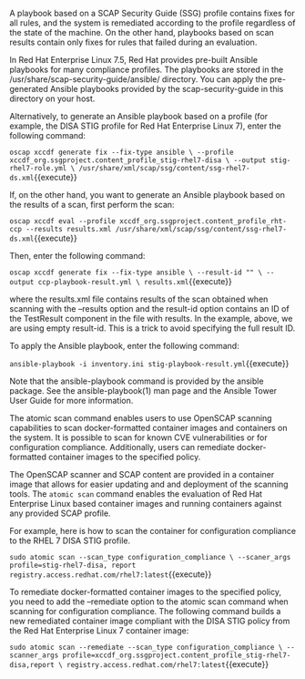 A playbook based on a SCAP Security Guide (SSG) profile contains fixes for all rules, and the system is remediated according to the profile regardless of the state of the machine. On the other hand, playbooks based on scan results contain only fixes for rules that failed during an evaluation.

In Red Hat Enterprise Linux 7.5, Red Hat provides pre-built Ansible playbooks for many compliance profiles. The playbooks are stored in the /usr/share/scap-security-guide/ansible/ directory. You can apply the pre-generated Ansible playbooks provided by the scap-security-guide in this directory on your host.

Alternatively, to generate an Ansible playbook based on a profile (for example, the DISA STIG profile for Red Hat Enterprise Linux 7), enter the following command:

`oscap xccdf generate fix --fix-type ansible \
--profile xccdf_org.ssgproject.content_profile_stig-rhel7-disa \
--output stig-rhel7-role.yml \
/usr/share/xml/scap/ssg/content/ssg-rhel7-ds.xml`{{execute}}

If, on the other hand, you want to generate an Ansible playbook based on the results of a scan, first perform the scan:

`oscap xccdf eval --profile xccdf_org.ssgproject.content_profile_rht-ccp --results results.xml /usr/share/xml/scap/ssg/content/ssg-rhel7-ds.xml`{{execute}}

Then, enter the following command:

`oscap xccdf generate fix --fix-type ansible \
--result-id "" \
--output ccp-playbook-result.yml \
results.xml`{{execute}}

where the results.xml file contains results of the scan obtained when scanning with the –results option and the result-id option contains an ID of the TestResult component in the file with results. In the example, above, we are using empty result-id. This is a trick to avoid specifying the full result ID.

To apply the Ansible playbook, enter the following command:

`ansible-playbook -i inventory.ini stig-playbook-result.yml`{{execute}}

Note that the ansible-playbook command is provided by the ansible package. See the ansible-playbook(1) man page and the Ansible Tower User Guide for more information.

The atomic scan command enables users to use OpenSCAP scanning capabilities to scan docker-formatted container images and containers on the system. It is possible to scan for known CVE vulnerabilities or for configuration compliance. Additionally, users can remediate docker-formatted container images to the specified policy.

The OpenSCAP scanner and SCAP content are provided in a container image that allows for easier updating and and deployment of the scanning tools.  The `atomic scan` command enables the evaluation of Red Hat Enterprise Linux based container images and running containers against any provided SCAP profile.

For example, here is how to scan the container for configuration compliance to the RHEL 7 DISA STIG profile.

`sudo atomic scan --scan_type configuration_compliance \
 --scaner_args profile=stig-rhel7-disa, report registry.access.redhat.com/rhel7:latest`{{execute}}

To remediate docker-formatted container images to the specified policy, you need to add the –remediate option to the atomic scan command when scanning for configuration compliance. The following command builds a new remediated container image compliant with the DISA STIG policy from the Red Hat Enterprise Linux 7 container image:

`sudo atomic scan --remediate --scan_type configuration_compliance \
--scanner_args profile=xccdf_org.ssgproject.content_profile_stig-rhel7-disa,report \
registry.access.redhat.com/rhel7:latest`{{execute}}
